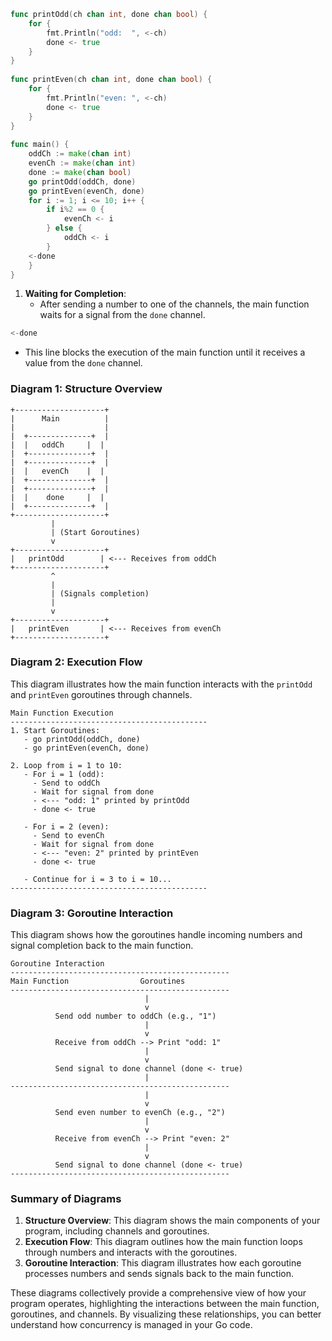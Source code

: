```go
func printOdd(ch chan int, done chan bool) {
	for {
		fmt.Println("odd:  ", <-ch)
		done <- true
	}
}
 
func printEven(ch chan int, done chan bool) {
	for {
		fmt.Println("even: ", <-ch)
		done <- true
	}
}
 
func main() {
	oddCh := make(chan int)
	evenCh := make(chan int)
	done := make(chan bool)
	go printOdd(oddCh, done)
	go printEven(evenCh, done)
	for i := 1; i <= 10; i++ {
		if i%2 == 0 {
			evenCh <- i
		} else {
			oddCh <- i
		}
	<-done
	}
}
```

1. **Waiting for Completion**:
    - After sending a number to one of the channels, the main function waits for a signal from the `done` channel.     
```go
<-done
```
        
- This line blocks the execution of the main function until it receives a value from the `done` channel.
### Diagram 1: Structure Overview

```plaintext
+--------------------+
|      Main          |
|                    |
|  +--------------+  |
|  |   oddCh     |  |
|  +--------------+  |
|  +--------------+  |
|  |   evenCh    |  |
|  +--------------+  |
|  +--------------+  |
|  |    done     |  |
|  +--------------+  |
+--------------------+
         |
         | (Start Goroutines)
         v
+--------------------+
|   printOdd        | <--- Receives from oddCh
+--------------------+
         ^
         |
         | (Signals completion)
         |
         v
+--------------------+
|   printEven       | <--- Receives from evenCh
+--------------------+
```

### Diagram 2: Execution Flow

This diagram illustrates how the main function interacts with the `printOdd` and `printEven` goroutines through channels.

```plaintext
Main Function Execution
--------------------------------------------
1. Start Goroutines:
   - go printOdd(oddCh, done)
   - go printEven(evenCh, done)

2. Loop from i = 1 to 10:
   - For i = 1 (odd):
     - Send to oddCh
     - Wait for signal from done
     - <--- "odd: 1" printed by printOdd
     - done <- true

   - For i = 2 (even):
     - Send to evenCh
     - Wait for signal from done
     - <--- "even: 2" printed by printEven
     - done <- true

   - Continue for i = 3 to i = 10...
--------------------------------------------
```

### Diagram 3: Goroutine Interaction

This diagram shows how the goroutines handle incoming numbers and signal completion back to the main function.

```plaintext
Goroutine Interaction
-------------------------------------------------
Main Function                Goroutines
-------------------------------------------------
                              | 
                              v 
          Send odd number to oddCh (e.g., "1")
                              |
                              v 
          Receive from oddCh --> Print "odd: 1"
                              |
                              v 
          Send signal to done channel (done <- true)
                              |
-------------------------------------------------
                              | 
                              v 
          Send even number to evenCh (e.g., "2")
                              |
                              v 
          Receive from evenCh --> Print "even: 2"
                              |
                              v 
          Send signal to done channel (done <- true)
-------------------------------------------------
```

### Summary of Diagrams

1. **Structure Overview**: This diagram shows the main components of your program, including channels and goroutines.
2. **Execution Flow**: This diagram outlines how the main function loops through numbers and interacts with the goroutines.
3. **Goroutine Interaction**: This diagram illustrates how each goroutine processes numbers and sends signals back to the main function.

These diagrams collectively provide a comprehensive view of how your program operates, highlighting the interactions between the main function, goroutines, and channels. By visualizing these relationships, you can better understand how concurrency is managed in your Go code.